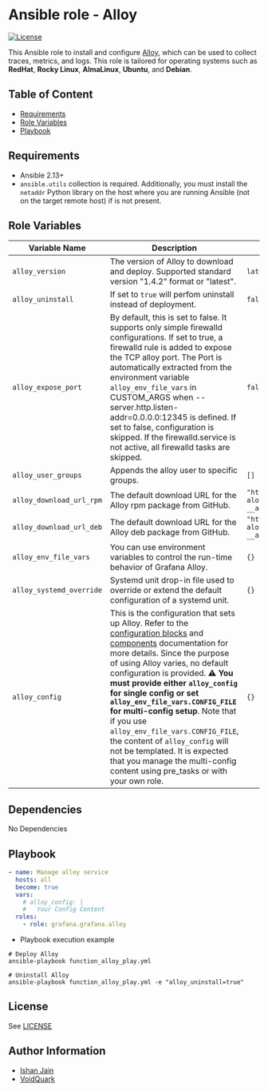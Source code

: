 # Ansible role - Alloy

[![License](https://img.shields.io/github/license/grafana/grafana-ansible-collection)](LICENSE)

This Ansible role to install and configure [Alloy](https://grafana.com/docs/alloy/latest/), which can be used to collect traces, metrics, and logs.
This role is tailored for operating systems such as **RedHat**, **Rocky Linux**, **AlmaLinux**, **Ubuntu**, and **Debian**.

## Table of Content

- [Requirements](#requirements)
- [Role Variables](#role-variables)
- [Playbook](#playbook)

## Requirements

- Ansible 2.13+
- `ansible.utils` collection is required. Additionally, you must install the `netaddr` Python library on the host where you are running Ansible (not on the target remote host) if is not present.

## Role Variables

| Variable Name         | Description                                                          | Default Value                                                       |
|-----------------------|----------------------------------------------------------------------|---------------------------------------------------------------------|
| `alloy_version`             | The version of Alloy to download and deploy. Supported standard version "1.4.2" format or "latest". | `latest` |
| `alloy_uninstall`           | If set to `true` will perfom uninstall instead of deployment. | `false` |
| `alloy_expose_port`         | By default, this is set to false. It supports only simple firewalld configurations. If set to true, a firewalld rule is added to expose the TCP alloy port. The Port is automatically extracted from the environment variable `alloy_env_file_vars` in CUSTOM_ARGS when --server.http.listen-addr=0.0.0.0:12345 is defined. If set to false, configuration is skipped. If the firewalld.service is not active, all firewalld tasks are skipped. | `false` |
| `alloy_user_groups`         | Appends the alloy user to specific groups. | `[]` |
| `alloy_download_url_rpm`    | The default download URL for the Alloy rpm package from GitHub. | `"https://github.com/grafana/alloy/releases/download/v{{ aloy_version }}/alloy-{{ aloy_version }}-1.{{ __alloy_arch }}.rpm"` |
| `alloy_download_url_deb`    | The default download URL for the Alloy deb package from GitHub. | `"https://github.com/grafana/alloy/releases/download/v{{ aloy_version }}/alloy-{{ aloy_version }}-1.{{ __alloy_arch }}.deb"` |
| `alloy_env_file_vars`       | You can use environment variables to control the run-time behavior of Grafana Alloy. | `{}` |
| `alloy_systemd_override`    | Systemd unit drop-in file used to override or extend the default configuration of a systemd unit. | `{}` |
| `alloy_config`              | This is the configuration that sets up Alloy. Refer to the [configuration blocks](https://grafana.com/docs/alloy/latest/reference/config-blocks/) and [components](https://grafana.com/docs/alloy/latest/reference/components/) documentation for more details. Since the purpose of using Alloy varies, no default configuration is provided. ⚠️ **You must provide either `alloy_config` for single config or set `alloy_env_file_vars.CONFIG_FILE` for multi-config setup**. Note that if you use `alloy_env_file_vars.CONFIG_FILE`, the content of `alloy_config` will not be templated. It is expected that you manage the multi-config content using pre_tasks or with your own role. | `{}` |

## Dependencies

No Dependencies

## Playbook

```yaml
- name: Manage alloy service
  hosts: all
  become: true
  vars:
    # alloy_config: |
    #   Your Config Content
  roles:
    - role: grafana.grafana.alloy
```

- Playbook execution example
```shell
# Deploy Alloy
ansible-playbook function_alloy_play.yml

# Uninstall Alloy
ansible-playbook function_alloy_play.yml -e "alloy_uninstall=true"
```

## License

See [LICENSE](https://github.com/grafana/grafana-ansible-collection/blob/main/LICENSE)

## Author Information

-   [Ishan Jain](https://github.com/ishanjainn)
-   [VoidQuark](https://github.com/voidquark)
